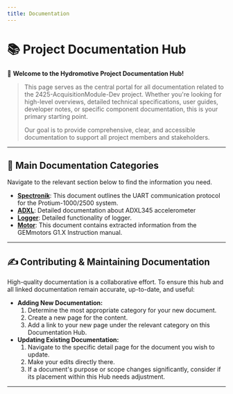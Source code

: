```yaml
---
title: Documentation
---
```



# 📚 Project Documentation Hub

👋 **Welcome to the Hydromotive Project Documentation Hub!**

> This page serves as the central portal for all documentation related to the 2425-AcquisitionModule-Dev project. Whether you're looking for high-level overviews, detailed technical specifications, user guides, developer notes, or specific component documentation, this is your primary starting point.
>
> Our goal is to provide comprehensive, clear, and accessible documentation to support all project members and stakeholders.

---

## 🧭 Main Documentation Categories

Navigate to the relevant section below to find the information you need.

*   **[Spectronik](Documentation/spectronik)**: This document outlines the UART communication protocol for the Protium-1000/2500 system.
*   **[ADXL](documentation/ADXL)**: Detailed documentation about ADXL345 accelerometer
*   **[Logger](documentation/logger)**: Detailed functionality of logger.
*   **[Motor](documentation/motor)**: This document contains extracted information from the GEMmotors G1.X Instruction manual.

---

## ✍️ Contributing & Maintaining Documentation

High-quality documentation is a collaborative effort. To ensure this hub and all linked documentation remain accurate, up-to-date, and useful:

*   **Adding New Documentation:**
    1.  Determine the most appropriate category for your new document.
    2.  Create a new page for the content.
    3.  Add a link to your new page under the relevant category on this Documentation Hub. 
*   **Updating Existing Documentation:**
    1.  Navigate to the specific detail page for the document you wish to update.
    2.  Make your edits directly there.
    3.  If a document's purpose or scope changes significantly, consider if its placement within this Hub needs adjustment.
---